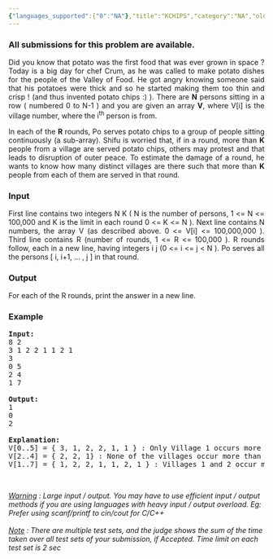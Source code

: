 ```yaml
---
{"languages_supported":{"0":"NA"},"title":"KCHIPS","category":"NA","old_version":true,"problem_code":"KCHIPS","tags":{"0":"NA"},"layout":"problem"}
---
```


<h3> All submissions for this problem are available. </h3><p align="justify">Did you know that potato was the first food that was ever grown in space ? Today is a big day for chef Crum, as he was called to make potato dishes for the people of the Valley of Food. He got angry knowing someone said that his potatoes were thick and so he started making them too thin and crisp ! (and thus invented potato chips :) ). There are <b>N</b> persons sitting in a row ( numbered 0 to N-1 ) and you are given an array <b>V</b>, where V[i] is the village number, where the i<sup>th</sup> person is from. <br />

</p><p align="justify">In each of the <b>R</b> rounds, Po serves potato chips to a group of people sitting continuously (a sub-array). Shifu is worried that, if in a round, more than <b>K</b> people from a village are served potato chips, others may protest and that leads to disruption of outer peace. To estimate the damage of a round, he wants to know how many distinct villages are there such that more than <b>K</b> people from each of them are served in that round.

<h3>Input</h3>
</p><p align="justify">
First line contains two integers N K ( N is the number of persons, 1 &lt;= N &lt;= 100,000 and K is the limit in each round 0 &lt;= K &lt;= N ). Next line contains N numbers, the array V (as described above. 0 &lt;= V[i] &lt;= 100,000,000 ). Third line contains R (number of rounds, 1 &lt;= R &lt;= 100,000 ). R rounds follow, each in a new line, having integers i j (0 &lt;= i &lt;= j &lt; N ). Po serves all the persons [ i, i+1, ... , j ] in that round.

<h3>Output</h3>
</p><p align="justify">
For each of the R rounds, print the answer in a new line.

<h3>Example</h3>

<pre>
<b>Input:</b>
8 2
3 1 2 2 1 1 2 1
3
0 5
2 4
1 7

<b>Output:</b>
1
0
2

<b>Explanation:</b>
V[0..5] = { 3, 1, 2, 2, 1, 1 } : Only Village 1 occurs more than K ( = 2) times.
V[2..4] = { 2, 2, 1} : None of the villages occur more than 2 times.
V[1..7] = { 1, 2, 2, 1, 1, 2, 1 } : Villages 1 and 2 occur more than 2 times.
</pre><br />
<i><u>Warning</u> : Large input / output. You may have to use efficient input / output methods if you are using languages with heavy input / output overload. Eg: Prefer using scanf/printf to cin/cout for C/C++ <br /><br />
<u>Note</u> : There are multiple test sets, and the judge shows the sum of the time taken over all test sets of your submission, if Accepted. Time limit on each test set is 2 sec</i><br /></p>    
